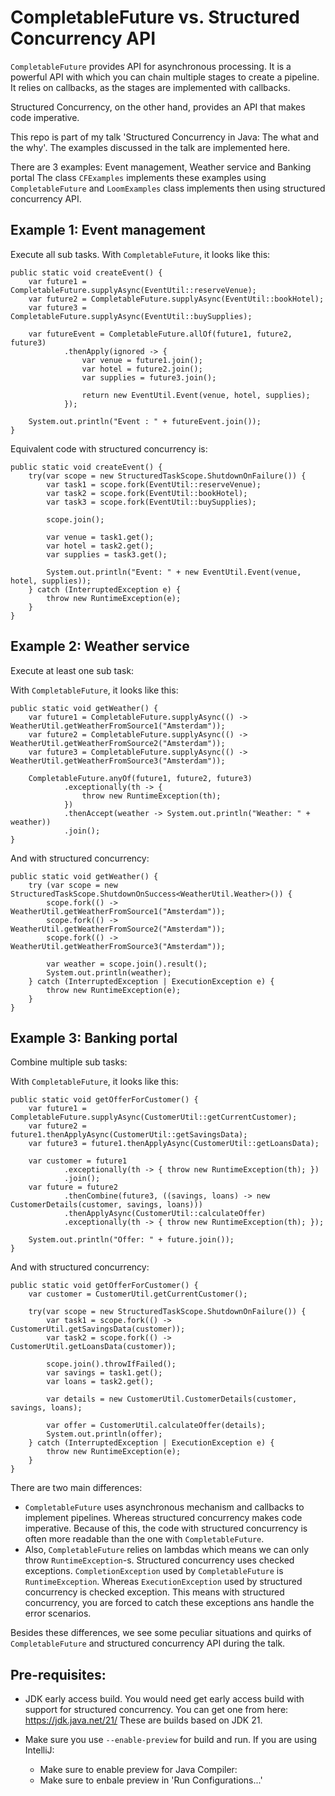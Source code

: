 # CompletableFuture vs. Structured Concurrency API

``CompletableFuture`` provides API for asynchronous processing. It is a powerful API with which you can chain multiple stages to create a pipeline. It relies on callbacks, as the stages are implemented with callbacks.

Structured Concurrency, on the other hand, provides an API that makes code imperative. 

This repo is part of my talk 'Structured Concurrency in Java: The what and the why'. The examples discussed in the talk are implemented here.

There are 3 examples: Event management, Weather service and Banking portal
The class ``CFExamples`` implements these examples using ``CompletableFuture`` and ``LoomExamples`` class implements then using structured concurrency API.

## Example 1: Event management
Execute all sub tasks.
With ``CompletableFuture``, it looks like this:

    public static void createEvent() {
        var future1 = CompletableFuture.supplyAsync(EventUtil::reserveVenue);
        var future2 = CompletableFuture.supplyAsync(EventUtil::bookHotel);
        var future3 = CompletableFuture.supplyAsync(EventUtil::buySupplies);

        var futureEvent = CompletableFuture.allOf(future1, future2, future3)
                .thenApply(ignored -> {
                    var venue = future1.join();
                    var hotel = future2.join();
                    var supplies = future3.join();

                    return new EventUtil.Event(venue, hotel, supplies);
                });

        System.out.println("Event : " + futureEvent.join());
    }

Equivalent code with structured concurrency is:

    public static void createEvent() {
        try(var scope = new StructuredTaskScope.ShutdownOnFailure()) {
            var task1 = scope.fork(EventUtil::reserveVenue);
            var task2 = scope.fork(EventUtil::bookHotel);
            var task3 = scope.fork(EventUtil::buySupplies);

            scope.join();

            var venue = task1.get();
            var hotel = task2.get();
            var supplies = task3.get();

            System.out.println("Event: " + new EventUtil.Event(venue, hotel, supplies));
        } catch (InterruptedException e) {
            throw new RuntimeException(e);
        }
    }


## Example 2: Weather service
Execute at least one sub task:

With ``CompletableFuture``, it looks like this:

    public static void getWeather() {
        var future1 = CompletableFuture.supplyAsync(() -> WeatherUtil.getWeatherFromSource1("Amsterdam"));
        var future2 = CompletableFuture.supplyAsync(() -> WeatherUtil.getWeatherFromSource2("Amsterdam"));
        var future3 = CompletableFuture.supplyAsync(() -> WeatherUtil.getWeatherFromSource3("Amsterdam"));

        CompletableFuture.anyOf(future1, future2, future3)
                .exceptionally(th -> {
                    throw new RuntimeException(th);
                })
                .thenAccept(weather -> System.out.println("Weather: " + weather))
                .join();
    }

And with structured concurrency:

    public static void getWeather() {
        try (var scope = new StructuredTaskScope.ShutdownOnSuccess<WeatherUtil.Weather>()) {
            scope.fork(() -> WeatherUtil.getWeatherFromSource1("Amsterdam"));
            scope.fork(() -> WeatherUtil.getWeatherFromSource2("Amsterdam"));
            scope.fork(() -> WeatherUtil.getWeatherFromSource3("Amsterdam"));

            var weather = scope.join().result();
            System.out.println(weather);
        } catch (InterruptedException | ExecutionException e) {
            throw new RuntimeException(e);
        }
    }

## Example 3: Banking portal
Combine multiple sub tasks:

With ``CompletableFuture``, it looks like this:

    public static void getOfferForCustomer() {
        var future1 = CompletableFuture.supplyAsync(CustomerUtil::getCurrentCustomer);
        var future2 = future1.thenApplyAsync(CustomerUtil::getSavingsData);
        var future3 = future1.thenApplyAsync(CustomerUtil::getLoansData);

        var customer = future1
                .exceptionally(th -> { throw new RuntimeException(th); })
                .join();
        var future = future2
                .thenCombine(future3, ((savings, loans) -> new CustomerDetails(customer, savings, loans)))
                .thenApplyAsync(CustomerUtil::calculateOffer)
                .exceptionally(th -> { throw new RuntimeException(th); });

        System.out.println("Offer: " + future.join());
    }

And with structured concurrency:

    public static void getOfferForCustomer() {
        var customer = CustomerUtil.getCurrentCustomer();

        try(var scope = new StructuredTaskScope.ShutdownOnFailure()) {
            var task1 = scope.fork(() -> CustomerUtil.getSavingsData(customer));
            var task2 = scope.fork(() -> CustomerUtil.getLoansData(customer));

            scope.join().throwIfFailed();
            var savings = task1.get();
            var loans = task2.get();

            var details = new CustomerUtil.CustomerDetails(customer, savings, loans);

            var offer = CustomerUtil.calculateOffer(details);
            System.out.println(offer);
        } catch (InterruptedException | ExecutionException e) {
            throw new RuntimeException(e);
        }
    }

There are two main differences:
- ``CompletableFuture`` uses asynchronous mechanism and callbacks to implement pipelines. Whereas structured concurrency makes code imperative. Because of this, the code with structured concurrency is often more readable than the one with ``CompletableFuture``.
- Also, ``CompletableFuture`` relies on lambdas which means we can only throw ``RuntimeException``-s. Structured concurrency uses checked exceptions. ``CompletionException`` used by ``CompletableFuture`` is ``RuntimeException``. Whereas ``ExecutionException`` used by structured concurrency is checked exception. This means with structured concurrency, you are forced to catch these exceptions ans handle the error scenarios.

Besides these differences, we see some peculiar situations and quirks of ``CompletableFuture`` and structured concurrency API during the talk.

## Pre-requisites:

- JDK early access build.
You would need get early access build with support for structured concurrency.
You can get one from here: https://jdk.java.net/21/
These are builds based on JDK 21.

- Make sure you use ``--enable-preview`` for build and run.
If you are using IntelliJ:
    - Make sure to enable preview for Java Compiler:
    - Make sure to enbale preview in 'Run Configurations...'

